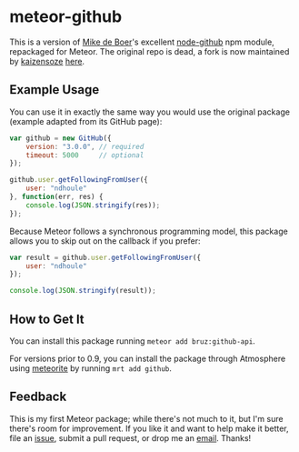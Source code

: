 # meteor-github

This is a version of [Mike de Boer](https://github.com/mikedeboer)'s excellent
[node-github](https://github.com/mikedeboer/node-github) npm module, repackaged
for Meteor. The original repo is dead, a fork is now maintained by [kaizensoze](https://github.com/kaizensoze) [here](https://github.com/kaizensoze/node-github/).

## Example Usage
You can use it in exactly the same way you would use the original package
(example adapted from its GitHub page):

```javascript
var github = new GitHub({
    version: "3.0.0", // required
    timeout: 5000     // optional
});

github.user.getFollowingFromUser({
    user: "ndhoule"
}, function(err, res) {
    console.log(JSON.stringify(res));
});
```

Because Meteor follows a synchronous programming model, this package allows you
to skip out on the callback if you prefer:

```javascript
var result = github.user.getFollowingFromUser({
    user: "ndhoule"
});

console.log(JSON.stringify(result));
```

## How to Get It

You can install this package running `meteor add bruz:github-api`.

For versions prior to 0.9, you can install the package through Atmosphere using
[meteorite](https://github.com/oortcloud/meteorite) by running `mrt add github`.

## Feedback
This is my first Meteor package; while there's not much to it, but I'm sure
there's room for improvement. If you like it and want to help make it better,
file an [issue](https://github.com/ndhoule/meteor-github/issues), submit a pull
request, or drop me an [email](nathan@nathanhoule.com). Thanks!

